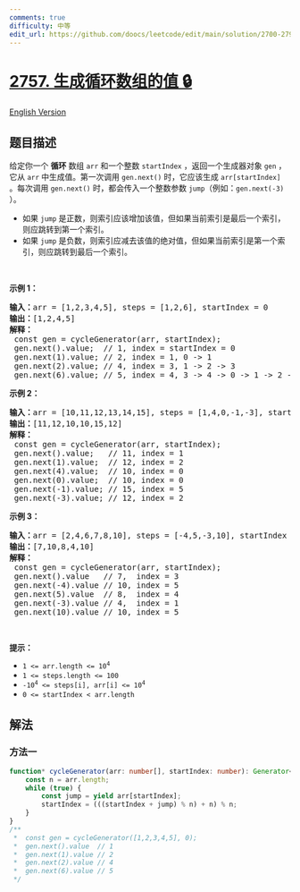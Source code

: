 ```yaml
---
comments: true
difficulty: 中等
edit_url: https://github.com/doocs/leetcode/edit/main/solution/2700-2799/2757.Generate%20Circular%20Array%20Values/README.md
---
```


<!-- problem:start -->

# [2757. 生成循环数组的值 🔒](https://leetcode.cn/problems/generate-circular-array-values)

[English Version](/solution/2700-2799/2757.Generate%20Circular%20Array%20Values/README_EN.md)

## 题目描述

<!-- description:start -->

<p>给定你一个 <strong>循环</strong> 数组 <code>arr</code> 和一个整数 <code>startIndex</code> ，返回一个生成器对象 <code>gen</code>&nbsp;，它从 <code>arr</code> 中生成值。第一次调用 <code>gen.next()</code> 时，它应该生成 <code>arr[startIndex]</code> 。每次调用 <code>gen.next()</code> 时，都会传入一个整数参数&nbsp;<code>jump</code>（例如：<code>gen.next(-3)</code> ）。</p>

<ul>
	<li>如果 <code>jump</code> 是正数，则索引应该增加该值，但如果当前索引是最后一个索引，则应跳转到第一个索引。</li>
	<li>如果 <code>jump</code> 是负数，则索引应减去该值的绝对值，但如果当前索引是第一个索引，则应跳转到最后一个索引。</li>
</ul>

<p>&nbsp;</p>

<p><strong class="example">示例 1：</strong></p>

<pre>
<b>输入：</b>arr = [1,2,3,4,5], steps = [1,2,6], startIndex = 0
<b>输出：</b>[1,2,4,5]
<strong>解释：</strong> &nbsp;
&nbsp;const gen = cycleGenerator(arr, startIndex);
&nbsp;gen.next().value; &nbsp;// 1, index = startIndex = 0
&nbsp;gen.next(1).value; // 2, index = 1, 0 -&gt; 1
&nbsp;gen.next(2).value; // 4, index = 3, 1 -&gt; 2 -&gt; 3
&nbsp;gen.next(6).value; // 5, index = 4, 3 -&gt; 4 -&gt; 0 -&gt; 1 -&gt; 2 -&gt; 3 -&gt; 4
</pre>

<p><strong class="example">示例 2：</strong></p>

<pre>
<b>输入：</b>arr = [10,11,12,13,14,15], steps = [1,4,0,-1,-3], startIndex = 1
<b>输出：</b>[11,12,10,10,15,12]
<b>解释：</b>
&nbsp;const gen = cycleGenerator(arr, startIndex);
&nbsp;gen.next().value; &nbsp; // 11, index = 1
&nbsp;gen.next(1).value;  // 12, index = 2
&nbsp;gen.next(4).value;  // 10, index = 0
&nbsp;gen.next(0).value;  // 10, index = 0
&nbsp;gen.next(-1).value; // 15, index = 5
&nbsp;gen.next(-3).value; // 12, index = 2
</pre>

<p><strong class="example">示例 3：</strong></p>

<pre>
<b>输入：</b>arr = [2,4,6,7,8,10], steps = [-4,5,-3,10], startIndex = 3
<b>输出：</b>[7,10,8,4,10]
<b>解释：</b>
&nbsp;const gen = cycleGenerator(arr, startIndex);
&nbsp;gen.next().value &nbsp; // 7,  index = 3
&nbsp;gen.next(-4).value // 10, index = 5
&nbsp;gen.next(5).value  // 8,  index = 4
&nbsp;gen.next(-3).value // 4,  index = 1 &nbsp;
&nbsp;gen.next(10).value // 10, index = 5
</pre>

<p>&nbsp;</p>

<p><strong>提示：</strong></p>

<ul>
	<li><code>1 &lt;= arr.length &lt;= 10<sup>4</sup></code></li>
	<li><code>1 &lt;= steps.length &lt;= 100</code></li>
	<li><code>-10<sup>4</sup>&nbsp;&lt;= steps[i],&nbsp;arr[i] &lt;= 10<sup>4</sup></code></li>
	<li><code>0 &lt;= startIndex &lt;&nbsp;arr.length</code></li>
</ul>

<!-- description:end -->

## 解法

<!-- solution:start -->

### 方法一

<!-- tabs:start -->

```ts
function* cycleGenerator(arr: number[], startIndex: number): Generator<number, void, number> {
    const n = arr.length;
    while (true) {
        const jump = yield arr[startIndex];
        startIndex = (((startIndex + jump) % n) + n) % n;
    }
}
/**
 *  const gen = cycleGenerator([1,2,3,4,5], 0);
 *  gen.next().value  // 1
 *  gen.next(1).value // 2
 *  gen.next(2).value // 4
 *  gen.next(6).value // 5
 */
```

<!-- tabs:end -->

<!-- solution:end -->

<!-- problem:end -->
